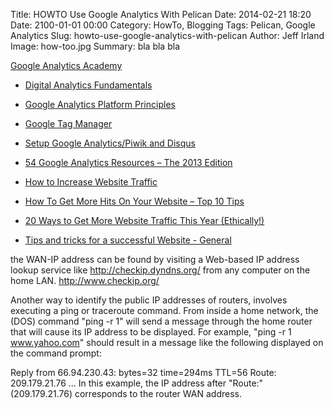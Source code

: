 Title: HOWTO Use Google Analytics With Pelican
Date: 2014-02-21 18:20
Date: 2100-01-01 00:00
Category: HowTo, Blogging
Tags: Pelican, Google Analytics 
Slug: howto-use-google-analytics-with-pelican
Author: Jeff Irland
Image: how-too.jpg
Summary: bla bla bla

[Google Analytics Academy](https://analyticsacademy.withgoogle.com/explorer)
* [Digital Analytics Fundamentals](https://analyticsacademy.withgoogle.com/course01)
* [Google Analytics Platform Principles](https://analyticsacademy.withgoogle.com/course02/)

* [Google Tag Manager](https://www.google.com/tagmanager/)
* [Setup Google Analytics/Piwik and Disqus](http://terriyu.info/blog/posts/2013/07/pelican-setup/#fn:2)
* [54 Google Analytics Resources – The 2013 Edition](http://blog.kissmetrics.com/google-analytics-resources-2013/)

* [How to Increase Website Traffic](http://www.wikihow.com/Increase-Website-Traffic)
* [How To Get More Hits On Your Website – Top 10 Tips](http://www.activekb.com/internet/how-to-get-more-hits-on-your-website-top-10-tips.html)
* [20 Ways to Get More Website Traffic This Year (Ethically!)](http://repcapitalmedia.com/protected-20-ways-to-get-more-website-traffic-this-year-ethically/)
* [Tips and tricks for a successful Website - General](http://webnet77.com/webstuff/tips.html)

the WAN-IP address can be found by visiting a Web-based IP address lookup service like http://checkip.dyndns.org/ from any computer on the home LAN.
http://www.checkip.org/

Another way to identify the public IP addresses of routers, involves executing a ping or traceroute command. From inside a home network, the (DOS) command "ping -r 1" will send a message through the home router that will cause its IP address to be displayed. For example, "ping -r 1 www.yahoo.com" should result in a message like the following displayed on the command prompt:

 

Reply from 66.94.230.43: bytes=32 time=294ms TTL=56
Route: 209.179.21.76
...
In this example, the IP address after "Route:" (209.179.21.76) corresponds to the router WAN address.
